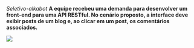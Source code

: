 *Seletivo-alkabot*
**A equipe recebeu uma demanda para desenvolver um front-end para uma API RESTful. No
cenário proposto, a interface deve exibir posts de um blog e, ao clicar em um post, os
comentários associados.**


<a href = "https://oldinsta.surge.sh/"><img src="https://img.shields.io/badge/PRO-JETO-ff69b4" target="_blank"></a>

